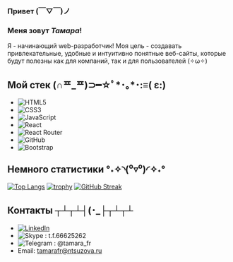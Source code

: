 ### Привет (￣▽￣)ノ
### Меня зовут *Тамара*!

Я - начинающий web-разработчик!
Моя цель - создавать привлекательные, удобные и интуитивно понятные веб-сайты, которые будут полезны как для компаний, так и для пользователей (✧ω✧)

## Мой стек	(∩ᄑ_ᄑ)⊃━☆ﾟ*･｡*･:≡( ε:)

* ![HTML5](https://img.shields.io/badge/html5-%23E34F26.svg?style=for-the-badge&logo=html5&logoColor=white)
* ![CSS3](https://img.shields.io/badge/css3-%231572B6.svg?style=for-the-badge&logo=css3&logoColor=white)
* ![JavaScript](https://img.shields.io/badge/javascript-%23323330.svg?style=for-the-badge&logo=javascript&logoColor=%23F7DF1E)
* ![React](https://img.shields.io/badge/react-%2320232a.svg?style=for-the-badge&logo=react&logoColor=%2361DAFB)
* ![React Router](https://img.shields.io/badge/React_Router-CA4245?style=for-the-badge&logo=react-router&logoColor=white)
* ![GitHub](https://img.shields.io/badge/github-%23121011.svg?style=for-the-badge&logo=github&logoColor=white)
* ![Bootstrap](https://img.shields.io/badge/bootstrap-%23563D7C.svg?style=for-the-badge&logo=bootstrap&logoColor=white)

## Немного статистики °˖✧◝(⁰▿⁰)◜✧˖°

[![Top Langs](https://github-readme-stats.vercel.app/api/top-langs/?username=FrantsuzovaTamara&layout=compact)](https://github.com/anuraghazra/github-readme-stats)
[![trophy](https://github-profile-trophy.vercel.app/?username=FrantsuzovaTamara)](https://github.com/FrantsuzovaTamara/github-profile-trophy)
[![GitHub Streak](https://github-readme-streak-stats.herokuapp.com/?user=FrantsuzovaTamara)](https://git.io/streak-stats)

## Контакты ┬┴┬┴┤(･_├┬┴┬┴

* [![LinkedIn](https://img.shields.io/badge/linkedin-%230077B5.svg?style=for-the-badge&logo=linkedin&logoColor=white)](https://www.linkedin.com/in/tamara-frantsuzova-8a6068259/)
* ![Skype](https://img.shields.io/badge/Skype-%2300AFF0.svg?style=for-the-badge&logo=Skype&logoColor=white) : t.f.66625262
* ![Telegram](https://img.shields.io/badge/Telegram-2CA5E0?style=for-the-badge&logo=telegram&logoColor=white) : @tamara_fr
* Email: tamarafr@ntsuzova.ru
